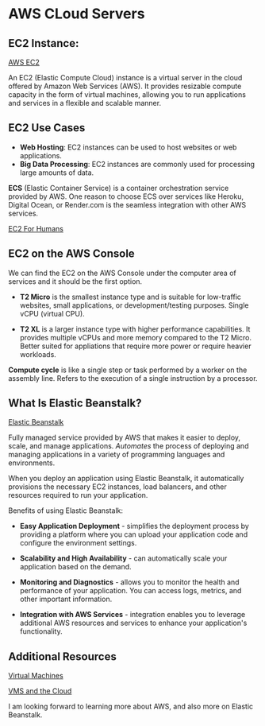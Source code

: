 # AWS CLoud Servers

## EC2 Instance:

[AWS EC2](https://aws.amazon.com/ec2/)

An EC2 (Elastic Compute Cloud) instance is a virtual server in the cloud offered by Amazon Web Services (AWS). It provides resizable compute capacity in the form of virtual machines, allowing you to run applications and services in a flexible and scalable manner.

## EC2 Use Cases

- **Web Hosting**: EC2 instances can be used to host websites or web applications.
- **Big Data Processing**: EC2 instances are commonly used for processing large amounts of data.

**ECS** (Elastic Container Service) is a container orchestration service provided by AWS. One reason to choose ECS over services like Heroku, Digital Ocean, or Render.com is the seamless integration with other AWS services.

[EC2 For Humans](https://www.youtube.com/watch?v=lZMkgOMYYIg)

## EC2 on the AWS Console

We can find the EC2 on the AWS Console under the computer area of services and it should be the first option.

- **T2 Micro** is the smallest instance type and is suitable for low-traffic websites, small applications, or development/testing purposes. Single vCPU (virtual CPU).

- **T2 XL** is a larger instance type with higher performance capabilities. It provides multiple vCPUs and more memory compared to the T2 Micro. Better suited for appliations that require more power or require heavier workloads.

**Compute cycle** is like a single step or task performed by a worker on the assembly line. Refers to the execution of a single instruction by a processor.

## What Is Elastic Beanstalk?

[Elastic Beanstalk](https://www.youtube.com/watch?v=SrwxAScdyT0)

Fully managed service provided by AWS that makes it easier to deploy, scale, and manage applications. *Automates* the process of deploying and managing applications in a variety of programming languages and environments.

When you deploy an application using Elastic Beanstalk, it automatically provisions the necessary EC2 instances, load balancers, and other resources required to run your application.

Benefits of using Elastic Beanstalk:

- **Easy Application Deployment** - simplifies the deployment process by providing a platform where you can upload your application code and configure the environment settings.

- **Scalability and High Availability** - can automatically scale your application based on the demand.

- **Monitoring and Diagnostics** - allows you to monitor the health and performance of your application. You can access logs, metrics, and other important information.

- **Integration with AWS Services** - integration enables you to leverage additional AWS resources and services to enhance your application's functionality.

## Additional Resources

[Virtual Machines](https://www.youtube.com/watch?v=yIVXjl4SwVo)

[VMS and the Cloud](https://www.youtube.com/watch?v=l0DfHUWMjsU)

I am looking forward to learning more about AWS, and also more on Elastic Beanstalk.
